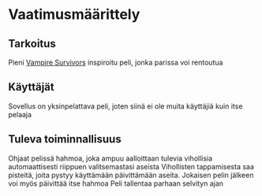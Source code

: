 # Vaatimusmäärittely

## Tarkoitus
Pieni [Vampire Survivors](https://store.steampowered.com/app/1794680/Vampire_Survivors/) inspiroitu peli, jonka parissa voi rentoutua

## Käyttäjät
Sovellus on yksinpelattava peli, joten siinä ei ole muita käyttäjiä kuin itse pelaaja

## Tuleva toiminnallisuus
Ohjaat pelissä hahmoa, joka ampuu aalloittaan tulevia vihollisia automaattisesti riippuen valitsemastasi aseista
Vihollisten tappamisesta saa pisteitä, joita pystyy käyttämään päivittämään aseita.
Jokaisen pelin jälkeen voi myös päivittää itse hahmoa
Peli tallentaa parhaan selvityn ajan
